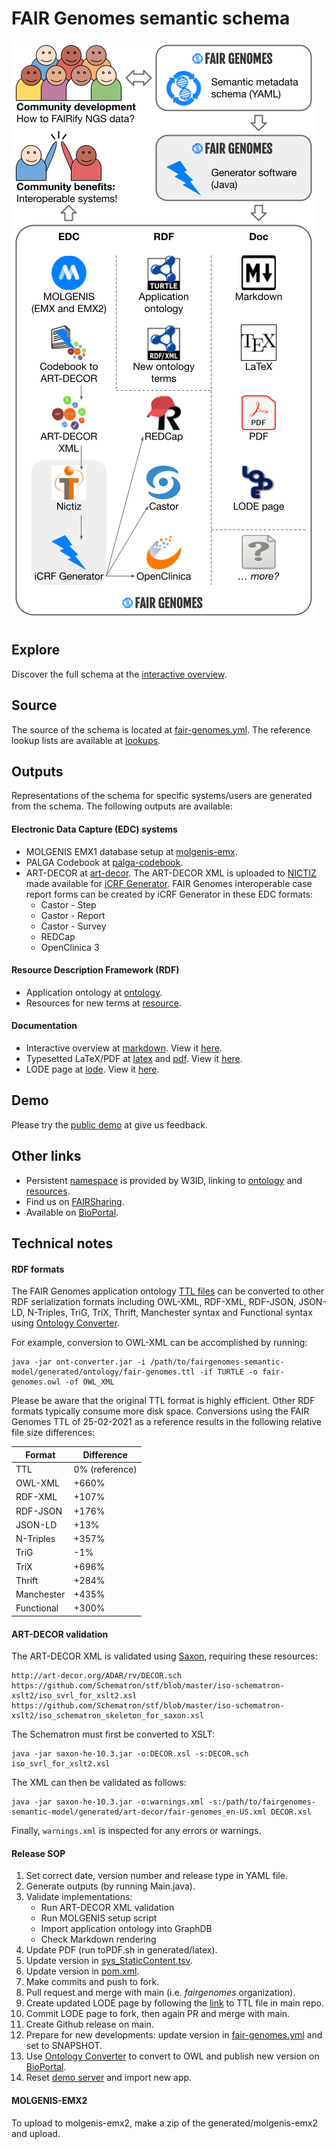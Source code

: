 # FAIR Genomes semantic schema

![FAIR Genomes NGS FAIRification flow](misc/fg-ngs-fairification-flow.png)

## Explore

Discover the full schema at the [interactive overview](generated/markdown/fairgenomes-semantic-model.md). 

## Source

The source of the schema is located at [fair-genomes.yml](fair-genomes.yml). The reference lookup lists are available at [lookups](lookups).

## Outputs

Representations of the schema for specific systems/users are generated from the schema. The following outputs are available:

#### Electronic Data Capture (EDC) systems

- MOLGENIS EMX1 database setup at [molgenis-emx](generated/molgenis-emx).
- PALGA Codebook at [palga-codebook](generated/palga-codebook).
- ART-DECOR at [art-decor](generated/art-decor). The ART-DECOR XML is uploaded to [NICTIZ](https://decor.nictiz.nl/art-decor/decor-datasets--fairgenomes) made available for [iCRF Generator](https://github.com/aderidder/iCRFGenerator). FAIR Genomes interoperable case report forms can be created by iCRF Generator in these EDC formats:
  - Castor - Step
  - Castor - Report
  - Castor - Survey
  - REDCap
  - OpenClinica 3

#### Resource Description Framework (RDF)

- Application ontology at [ontology](generated/ontology).
- Resources for new terms at [resource](generated/resource).

#### Documentation

- Interactive overview at [markdown](generated/markdown). View it [here](generated/markdown/fairgenomes-semantic-model.md).
- Typesetted LaTeX/PDF at [latex](generated/latex) and [pdf](derived/pdf). View it [here](derived/pdf/fair-genomes.pdf).
- LODE page at [lode](derived/ontology/lode). View it [here](https://w3id.org/fair-genomes/ontology).

## Demo
Please try the [public demo](https://fairgenomes-acc.gcc.rug.nl) at give us feedback.

## Other links
- Persistent [namespace](https://w3id.org/fair-genomes) is provided by W3ID, linking to [ontology](https://w3id.org/fair-genomes/ontology) and [resources](https://w3id.org/fair-genomes/resource/FG_0000001).
- Find us on [FAIRSharing](https://fairsharing.org/bsg-s001533/).
- Available on [BioPortal](https://bioportal.bioontology.org/ontologies/FG).

## Technical notes

#### RDF formats

The FAIR Genomes application ontology [TTL files](generated/ontology) can be converted to other RDF serialization formats including OWL-XML, RDF-XML, RDF-JSON, JSON-LD, N-Triples, TriG, TriX, Thrift, Manchester syntax and Functional syntax using [Ontology Converter](https://github.com/sszuev/ont-converter/releases/tag/v1.0).

For example, conversion to OWL-XML can be accomplished by running: 
```
java -jar ont-converter.jar -i /path/to/fairgenomes-semantic-model/generated/ontology/fair-genomes.ttl -if TURTLE -o fair-genomes.owl -of OWL_XML
```

Please be aware that the original TTL format is highly efficient. Other RDF formats typically consume more disk space. Conversions using the FAIR Genomes TTL of 25-02-2021 as a reference results in the following relative file size differences:

| Format | Difference |
|---|---|
| TTL | 0% (reference) |
| OWL-XML | +660% |
| RDF-XML | +107% |
| RDF-JSON | +176% |
| JSON-LD | +13% |
| N-Triples | +357% |
| TriG | -1% |
| TriX | +696% |
| Thrift | +284% |
| Manchester | +435% |
| Functional | +300% |

#### ART-DECOR validation

The ART-DECOR XML is validated using [Saxon](http://saxon.sourceforge.net), requiring these resources:
```
http://art-decor.org/ADAR/rv/DECOR.sch
https://github.com/Schematron/stf/blob/master/iso-schematron-xslt2/iso_svrl_for_xslt2.xsl
https://github.com/Schematron/stf/blob/master/iso-schematron-xslt2/iso_schematron_skeleton_for_saxon.xsl
```
The Schematron must first be converted to XSLT:
```
java -jar saxon-he-10.3.jar -o:DECOR.xsl -s:DECOR.sch iso_svrl_for_xslt2.xsl
```
The XML can then be validated as follows:
```
java -jar saxon-he-10.3.jar -o:warnings.xml -s:/path/to/fairgenomes-semantic-model/generated/art-decor/fair-genomes_en-US.xml DECOR.xsl
```
Finally, `warnings.xml` is inspected for any errors or warnings.

#### Release SOP

1. Set correct date, version number and release type in YAML file.
2. Generate outputs (by running Main.java).
3. Validate implementations:
    - Run ART-DECOR XML validation
    - Run MOLGENIS setup script
    - Import application ontology into GraphDB
    - Check Markdown rendering
4. Update PDF (run toPDF.sh in generated/latex).
5. Update version in [sys_StaticContent.tsv](misc/molgenis/other/sys_StaticContent.tsv).
6. Update version in [pom.xml](pom.xml).
7. Make commits and push to fork.
8. Pull request and merge with main (i.e. _fairgenomes_ organization).
9. Create updated LODE page by following the [link](http://150.146.207.114/lode/extract?url=https%3A%2F%2Fraw.githubusercontent.com%2Ffairgenomes%2Ffairgenomes-semantic-model%2Fmain%2Fgenerated%2Fontology%2Ffair-genomes.ttl&owlapi=true&lang=en) to TTL file in main repo.
10. Commit LODE page to fork, then again PR and merge with main.
11. Create Github release on main.
12. Prepare for new developments: update version in [fair-genomes.yml](fair-genomes.yml) and set to SNAPSHOT.
13. Use [Ontology Converter](https://github.com/sszuev/ont-converter/releases/tag/v1.0) to convert to OWL and publish new version on [BioPortal](https://bioportal.bioontology.org/ontologies/FG).
14. Reset [demo server](https://fairgenomes-acc.gcc.rug.nl/) and import new app.

#### MOLGENIS-EMX2

To upload to molgenis-emx2, make a zip of the generated/molgenis-emx2 and upload.
